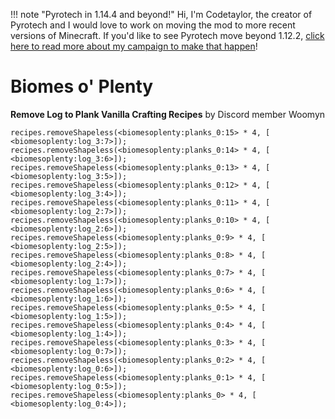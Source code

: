 !!! note "Pyrotech in 1.14.4 and beyond!"
    Hi, I'm Codetaylor, the creator of Pyrotech and I would love to work on moving the mod to more recent versions of Minecraft. If you'd like to see Pyrotech move beyond 1.12.2, [click here to read more about my campaign to make that happen](https://bit.ly/2KaxA3H)!

# Biomes o' Plenty

**Remove Log to Plank Vanilla Crafting Recipes**
by Discord member Woomyn

```
recipes.removeShapeless(<biomesoplenty:planks_0:15> * 4, [ <biomesoplenty:log_3:7>]);
recipes.removeShapeless(<biomesoplenty:planks_0:14> * 4, [ <biomesoplenty:log_3:6>]);
recipes.removeShapeless(<biomesoplenty:planks_0:13> * 4, [ <biomesoplenty:log_3:5>]);
recipes.removeShapeless(<biomesoplenty:planks_0:12> * 4, [ <biomesoplenty:log_3:4>]);
recipes.removeShapeless(<biomesoplenty:planks_0:11> * 4, [ <biomesoplenty:log_2:7>]);
recipes.removeShapeless(<biomesoplenty:planks_0:10> * 4, [ <biomesoplenty:log_2:6>]);
recipes.removeShapeless(<biomesoplenty:planks_0:9> * 4, [ <biomesoplenty:log_2:5>]);
recipes.removeShapeless(<biomesoplenty:planks_0:8> * 4, [ <biomesoplenty:log_2:4>]);
recipes.removeShapeless(<biomesoplenty:planks_0:7> * 4, [ <biomesoplenty:log_1:7>]);
recipes.removeShapeless(<biomesoplenty:planks_0:6> * 4, [ <biomesoplenty:log_1:6>]);
recipes.removeShapeless(<biomesoplenty:planks_0:5> * 4, [ <biomesoplenty:log_1:5>]);
recipes.removeShapeless(<biomesoplenty:planks_0:4> * 4, [ <biomesoplenty:log_1:4>]);
recipes.removeShapeless(<biomesoplenty:planks_0:3> * 4, [ <biomesoplenty:log_0:7>]);
recipes.removeShapeless(<biomesoplenty:planks_0:2> * 4, [ <biomesoplenty:log_0:6>]);
recipes.removeShapeless(<biomesoplenty:planks_0:1> * 4, [ <biomesoplenty:log_0:5>]);
recipes.removeShapeless(<biomesoplenty:planks_0> * 4, [ <biomesoplenty:log_0:4>]);
```